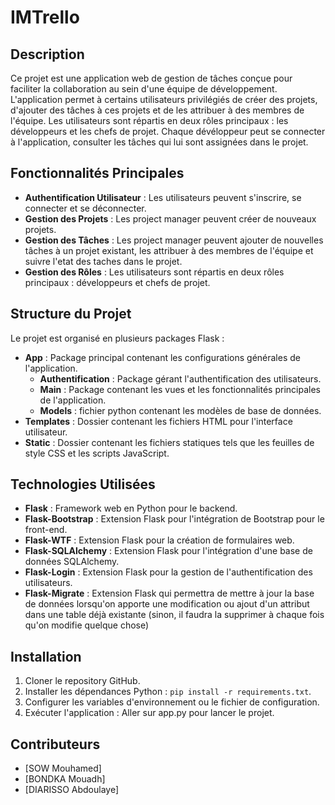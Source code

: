 # IMTrello

## Description
Ce projet est une application web de gestion de tâches conçue pour faciliter la collaboration au sein d'une équipe de développement. L'application permet à certains utilisateurs privilégiés de créer des projets, d'ajouter des tâches à ces projets et de les attribuer à des membres de l'équipe. Les utilisateurs sont répartis en deux rôles principaux : les développeurs et les chefs de projet. Chaque dévéloppeur peut se connecter à l'application, consulter les tâches qui lui sont assignées dans le projet.

## Fonctionnalités Principales
- **Authentification Utilisateur** : Les utilisateurs peuvent s'inscrire, se connecter et se déconnecter.
- **Gestion des Projets** : Les project manager peuvent créer de nouveaux projets.
- **Gestion des Tâches** : Les project manager peuvent ajouter de nouvelles tâches à un projet existant, les attribuer à des membres de l'équipe et suivre l'etat des taches dans le projet.
- **Gestion des Rôles** : Les utilisateurs sont répartis en deux rôles principaux : développeurs et chefs de projet.

## Structure du Projet
Le projet est organisé en plusieurs packages Flask :

- **App** : Package principal contenant les configurations générales de l'application.
  - **Authentification** : Package gérant l'authentification des utilisateurs.
  - **Main** : Package contenant les vues et les fonctionnalités principales de l'application.
  - **Models** : fichier python contenant les modèles de base de données.
- **Templates** : Dossier contenant les fichiers HTML pour l'interface utilisateur.
- **Static** : Dossier contenant les fichiers statiques tels que les feuilles de style CSS et les scripts JavaScript.

## Technologies Utilisées
- **Flask** : Framework web en Python pour le backend.
- **Flask-Bootstrap** : Extension Flask pour l'intégration de Bootstrap pour le front-end.
- **Flask-WTF** : Extension Flask pour la création de formulaires web.
- **Flask-SQLAlchemy** : Extension Flask pour l'intégration d'une base de données SQLAlchemy.
- **Flask-Login** : Extension Flask pour la gestion de l'authentification des utilisateurs.
- **Flask-Migrate** : Extension Flask qui permettra de mettre à jour la base de données lorsqu'on apporte une modification ou ajout d'un attribut dans une table déjà existante (sinon, il faudra la supprimer à chaque fois qu'on modifie quelque chose) 

## Installation
1. Cloner le repository GitHub.
2. Installer les dépendances Python : `pip install -r requirements.txt`.
3. Configurer les variables d'environnement ou le fichier de configuration.
4. Exécuter l'application : Aller sur app.py pour lancer le projet.

## Contributeurs
- [SOW Mouhamed]
- [BONDKA Mouadh]
- [DIARISSO Abdoulaye]
